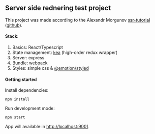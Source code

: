 ## Server side rednering test project

This project was made according to the Alexandr Morgunov
[ssr-tutorial](https://amorgunov.com/posts/2020-12-08-server-side-rendering-in-react/)
([github](https://github.com/noveogroup-amorgunov/react-ssr-tutorial/)).

#### Stack:
1. Basics: React/Typescript
2. State management: [kea](https://kea.js.org/) (high-order redux wrapper)
3. Server: express
4. Bundle: webpack
5. Styles: simple css & [@emotion/styled](https://emotion.sh/docs/styled)

#### Getting started

Install dependencies:

```
npm install
```

Run development mode:

```
npm start
```

App will available in [http://localhost:9001](http://localhost:9001).

